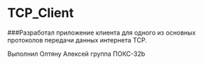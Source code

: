 # TCP_Client
###Разработал приложение клиента для одного из основных протоколов передачи данных интернета TCP.

Выполнил Олтяну Алексей группа ПОКС-32b
